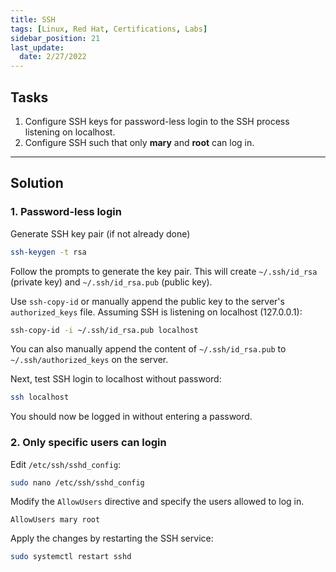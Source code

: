 ```yaml
---
title: SSH
tags: [Linux, Red Hat, Certifications, Labs]
sidebar_position: 21 
last_update:
  date: 2/27/2022
---
```



## Tasks

1. Configure SSH keys for password-less login to the SSH process listening on localhost.
2. Configure SSH such that only **mary** and **root** can log in.

----

## Solution

### 1. Password-less login

Generate SSH key pair (if not already done)

```bash
ssh-keygen -t rsa
```

Follow the prompts to generate the key pair. This will create `~/.ssh/id_rsa` (private key) and `~/.ssh/id_rsa.pub` (public key).

Use `ssh-copy-id` or manually append the public key to the server's `authorized_keys` file. Assuming SSH is listening on localhost (127.0.0.1):

```bash
ssh-copy-id -i ~/.ssh/id_rsa.pub localhost
```

You can also manually append the content of `~/.ssh/id_rsa.pub` to `~/.ssh/authorized_keys` on the server.

Next, test SSH login to localhost without password:

```bash
ssh localhost
```

You should now be logged in without entering a password.



### 2. Only specific users can login

Edit `/etc/ssh/sshd_config`:

```bash
sudo nano /etc/ssh/sshd_config
```

Modify the `AllowUsers` directive and specify the users allowed to log in.

```ssh
AllowUsers mary root
```

Apply the changes by restarting the SSH service:

```bash
sudo systemctl restart sshd
```